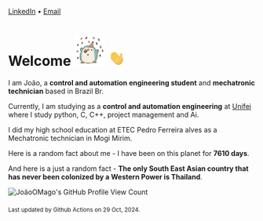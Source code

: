 [LinkedIn](https://www.linkedin.com/in/joão-pedro-gozzoli-b95641301/) &bull;
[Email](joaopedrogozzoli@gmail.com)

# Welcome <img src="happy.gif" height="64px" /> <img src="wave.gif" height="32px" />

I am João, a  **control and automation engineering student** and **mechatronic technician** based in Brazil Br.

Currently, I am studying as a **control and automation engineering** at [Unifei](https://unifei.edu.br) where I study python, C, C++, project management and Ai.

I did my high school education at ETEC Pedro Ferreira alves as a Mechatronic technician in Mogi Mirim.

Here is a random fact about me - I have been on this planet for **7610 days**.

And here is a just a random fact -  **The only South East Asian country that has never been colonized by a Western Power is Thailand**.

![JoãoOMago's GitHub Profile View Count](https://komarev.com/ghpvc/?username=JoaoOMago)

<sub>Last updated by Github Actions on 29 Oct, 2024.</sub>
